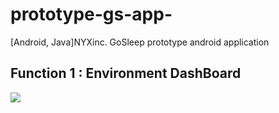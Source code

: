 # prototype-gs-app-
[Android, Java]NYXinc. GoSleep prototype android application
## Function 1 : Environment DashBoard
<img src="rmsrc\pairing1">